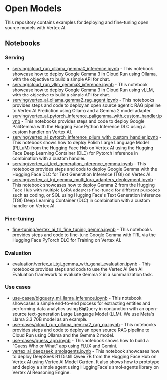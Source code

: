 # Open Models

This repository contains examples for deploying and fine-tuning open source models with Vertex AI.

## Notebooks

### Serving
- [serving/cloud_run_ollama_gemma3_inference.ipynb](./serving/cloud_run_ollama_gemma3_inference.ipynb) - This notebook showcase how to deploy Google Gemma 3 in Cloud Run using Ollama, with the objective to build a simple API for chat.
- [serving/cloud_run_vllm_gemma3_inference.ipynb](./serving/cloud_run_vllm_gemma3_inference.ipynb) - This notebook showcase how to deploy Google Gemma 3 in Cloud Run using vLLM, with the objective to build a simple API for chat.
- [serving/vertex_ai_ollama_gemma2_rag_agent.ipynb](./serving/vertex_ai_ollama_gemma2_rag_agent.ipynb) - This notebooks provides steps and code to deploy an open source agentic RAG pipeline to Vertex AI Prediction using Ollama and a Gemma 2 model adapter.
- [serving/vertex_ai_pytorch_inference_paligemma_with_custom_handler.ipynb](./serving/vertex_ai_pytorch_inference_paligemma_with_custom_handler.ipynb) - This notebooks provides steps and code to deploy Google PaliGemma with the Hugging Face Python Inference DLC using a custom handler on Vertex AI.
- [serving/vertex_ai_pytorch_inference_pllum_with_custom_handler.ipynb](./serving/vertex_ai_pytorch_inference_pllum_with_custom_handler.ipynb) - This notebook shows how to deploy Polish Large Language Model (PLLuM) from the Hugging Face Hub on Vertex AI using the Hugging Face Deep Learning Container (DLC) for Pytorch Inference in combination with a custom handler.
- [serving/vertex_ai_text_generation_inference_gemma.ipynb](./serving/vertex_ai_text_generation_inference_gemma.ipynb) - This notebooks provides steps and code to deploy Google Gemma with the Hugging Face DLC for Text Generation Inference (TGI) on Vertex AI.
- [serving/vertex_ai_tgi_gemma_multi_lora_adapters_deployment.ipynb](./serving/vertex_ai_tgi_gemma_multi_lora_adapters_deployment.ipynb) - This notebook showcases how to deploy Gemma 2 from the Hugging Face Hub with multiple LoRA adapters fine-tuned for different purposes such as coding, or SQL using Hugging Face's Text Generation Inference (TGI) Deep Learning Container (DLC) in combination with a custom handler on Vertex AI.

### Fine-tuning

- [fine-tuning/vertex_ai_trl_fine_tuning_gemma.ipynb](./fine-tuning/vertex_ai_trl_fine_tuning_gemma.ipynb) - This notebooks provides steps and code to fine-tune Google Gemma with TRL via the Hugging Face PyTorch DLC for Training on Vertex AI.

### Evaluation

- [evaluation/vertex_ai_tgi_gemma_with_genai_evaluation.ipynb](./evaluation/vertex_ai_tgi_gemma_with_genai_evaluation.ipynb) - This notebooks provides steps and code to use the Vertex AI Gen AI Evaluation framework to evaluate Gemma 2 in a summarization task.

### Use cases

- [use-cases/bigquery_ml_llama_inference.ipynb](./use-cases/bigquery_ml_llama_inference.ipynb) - This notebook showcases a simple end-to-end process for extracting entities and performing data analytics using BigQuery in conjunction with an open-source text-generation Large Language Model (LLM). We use Meta's Llama 3.3 70B model as an example.
- [use-cases/cloud_run_ollama_gemma2_rag_qa.ipynb](./use-cases/cloud_run_ollama_gemma2_rag_qa.ipynb) - This notebooks provides steps and code to deploy an open source RAG pipeline to Cloud Run using Ollama and the Gemma 2 model.
- [use-cases/guess_app.ipynb](./use-cases/guess_app.ipynb) - This notebook shows how to build a "Guess Who or What" app using FLUX and Gemini.
- [vertex_ai_deepseek_smolagents.ipynb](./use-cases/vertex_ai_deepseek_smolagents.ipynb) - This notebook showcases how to deploy DeepSeek R1 Distill Qwen 7B from the Hugging Face Hub on Vertex AI using Vertex AI Model Garden. It also shows how to prototype and deploy a simple agent using HuggingFace's smol-agents library on Vertex AI Reasoning Engine.
